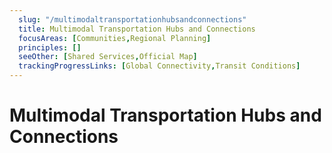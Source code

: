 ```yaml
---
  slug: "/multimodaltransportationhubsandconnections"
  title: Multimodal Transportation Hubs and Connections
  focusAreas: [Communities,Regional Planning]
  principles: []
  seeOther: [Shared Services,Official Map]
  trackingProgressLinks: [Global Connectivity,Transit Conditions]
---
```

# Multimodal Transportation Hubs and Connections